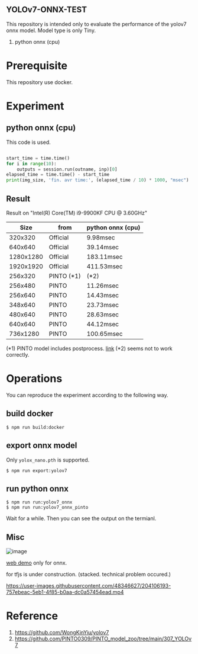 YOLOv7-ONNX-TEST
----
This repository is intended only to evaluate the performance of the yolov7 onnx model. 
Model type is only Tiny.

1. python onnx (cpu)

# Prerequisite
This repository use docker.

# Experiment

## python onnx (cpu)
This code is used.
```py

start_time = time.time()
for i in range(10):
    outputs = session.run(outname, inp)[0]
elapsed_time = time.time() - start_time
print(img_size, 'fin. avr time:', (elapsed_time / 10) * 1000, "msec")

```
## Result
Result on  "Intel(R) Core(TM) i9-9900KF CPU @ 3.60GHz"

| Size      | from       | python onnx (cpu) |
| --------- | ---------- | ----------------- |
| 320x320   | Official   | 9.98msec          |
| 640x640   | Official   | 39.14msec         |
| 1280x1280 | Official   | 183.11msec        |
| 1920x1920 | Official   | 411.53msec        |
| 256x320   | PINTO (*1) | (*2)              |
| 256x480   | PINTO      | 11.26msec         |
| 256x640   | PINTO      | 14.43msec         |
| 348x640   | PINTO      | 23.73msec         |
| 480x640   | PINTO      | 28.63msec         |
| 640x640   | PINTO      | 44.12msec         |
| 736x1280  | PINTO      | 100.65msec        |

(*1) PINTO model includes postprocess. [link](https://github.com/PINTO0309/PINTO_model_zoo/tree/main/307_YOLOv7)
(*2) seems not to work correctly.



# Operations
You can reproduce the experiment according to the following way.

## build docker
```
$ npm run build:docker
```

## export onnx model
Only `yolox_nano.pth` is supported.
```
$ npm run export:yolov7
```

## run python onnx
```
$ npm run run:yolov7_onnx
$ npm run run:yolov7_onnx_pinto
```
Wait for a while. Then you can see the output on the termianl.

## Misc
![image](https://user-images.githubusercontent.com/48346627/204105532-0df4ba51-54da-4bb3-9a5a-ff4c5f66181f.png)


[web demo](https://w-okada.github.io/yolov7-onnx-test/) only for onnx.

for tfjs is under construction. (stacked. technical problem occured.)

https://user-images.githubusercontent.com/48346627/204106193-757ebeac-5eb1-4f85-b0aa-dc0a57454ead.mp4



# Reference
1. https://github.com/WongKinYiu/yolov7
1. https://github.com/PINTO0309/PINTO_model_zoo/tree/main/307_YOLOv7

